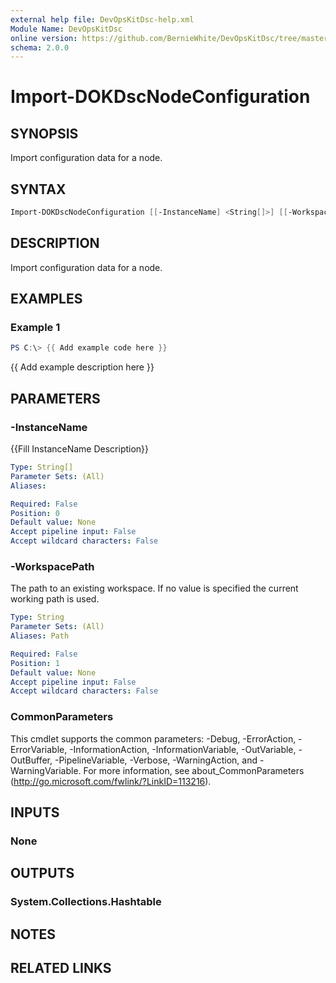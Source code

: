 ```yaml
---
external help file: DevOpsKitDsc-help.xml
Module Name: DevOpsKitDsc
online version: https://github.com/BernieWhite/DevOpsKitDsc/tree/master/docs/commands/en-US/Import-DOKDscNodeConfiguration.md
schema: 2.0.0
---
```


# Import-DOKDscNodeConfiguration

## SYNOPSIS

Import configuration data for a node.

## SYNTAX

```powershell
Import-DOKDscNodeConfiguration [[-InstanceName] <String[]>] [[-WorkspacePath] <String>] [<CommonParameters>]
```

## DESCRIPTION

Import configuration data for a node.

## EXAMPLES

### Example 1

```powershell
PS C:\> {{ Add example code here }}
```

{{ Add example description here }}

## PARAMETERS

### -InstanceName

{{Fill InstanceName Description}}

```yaml
Type: String[]
Parameter Sets: (All)
Aliases: 

Required: False
Position: 0
Default value: None
Accept pipeline input: False
Accept wildcard characters: False
```

### -WorkspacePath

The path to an existing workspace. If no value is specified the current working path is used.

```yaml
Type: String
Parameter Sets: (All)
Aliases: Path

Required: False
Position: 1
Default value: None
Accept pipeline input: False
Accept wildcard characters: False
```

### CommonParameters

This cmdlet supports the common parameters: -Debug, -ErrorAction, -ErrorVariable, -InformationAction, -InformationVariable, -OutVariable, -OutBuffer, -PipelineVariable, -Verbose, -WarningAction, and -WarningVariable. For more information, see about_CommonParameters (http://go.microsoft.com/fwlink/?LinkID=113216).

## INPUTS

### None

## OUTPUTS

### System.Collections.Hashtable

## NOTES

## RELATED LINKS
